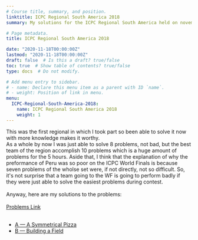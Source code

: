```yaml
---
# Course title, summary, and position.
linktitle: ICPC Regional South America 2018
summary: My solutions for the ICPC Regional South America held on november of 2018

# Page metadata.
title: ICPC Regional South America 2018

date: "2020-11-18T00:00:00Z"
lastmod: "2020-11-18T00:00:00Z"
draft: false  # Is this a draft? true/false
toc: true  # Show table of contents? true/false
type: docs  # Do not modify.

# Add menu entry to sidebar.
# - name: Declare this menu item as a parent with ID `name`.
# - weight: Position of link in menu.
menu:
  ICPC-Regional-South-America-2018:
    name: ICPC Regional South America 2018
    weight: 1
---
```


This was the first regional in which I took part so been able to solve it now with more knowledge makes it worthy.<br>
As a whole by now I was just able to solve 8 problems, not bad, but the best team of the region accomplish 10 problems which is a huge amount of problems for the 5 hours.
Aside that, I think that the explanation of why the preformance of Peru was so poor on the ICPC World Finals is because seven problems of the wholse set were, if not directly, not so difficult. So, it's not surprise that a team going to the WF is going to perform badly if they were just able to solve the easiest problems during contest.<br>
<br>
Anyway, here are my solutions to the problems:<br>
<br>
[Problems Link](https://codeforces.com/blog/entry/63157)<br>
<br>
- [A — A Symmetrical Pizza](https://www.urionlinejudge.com.br/judge/es/problems/view/2903)
- [B — Building a Field](https://www.urionlinejudge.com.br/judge/es/problems/view/2904)
